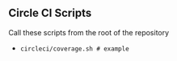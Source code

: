 ## Circle CI Scripts

Call these scripts from the root of the repository
- `circleci/coverage.sh # example`
